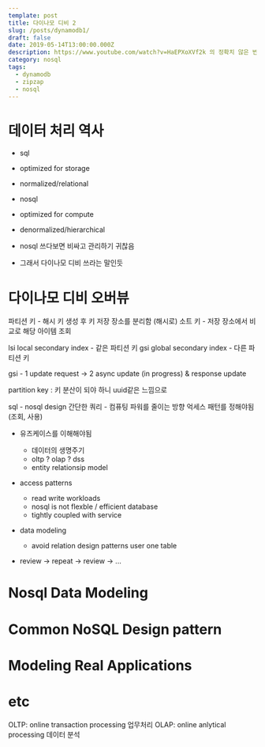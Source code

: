 ```yaml
---
template: post
title: 다이나모 디비 2
slug: /posts/dynamodb1/
draft: false
date: 2019-05-14T13:00:00.000Z
description: https://www.youtube.com/watch?v=HaEPXoXVf2k 의 정확치 않은 번역 및 정리
category: nosql
tags:
  - dynamodb
  - zipzap
  - nosql
---
```


# 데이터 처리 역사
- sql
- optimized for storage
- normalized/relational

- nosql
- optimized for compute
- denormalized/hierarchical

- nosql 쓰다보면 비싸고 관리하기 귀찮음
- 그래서 다이나모 디비 쓰라는 말인듯

# 다이나모 디비 오버뷰

파티션 키 - 해시 키 생성 후 키 저장 장소를 분리함 (해시로)
소트 키 - 저장 장소에서 비교로 해당 아이템 조회

lsi local secondary index - 같은 파티션 키
gsi global secondary index - 다른 파티션 키

gsi - 1 update request -> 2 async update (in progress) & response update

partition key : 키 분산이 되야 하니 uuid같은 느낌으로

sql - nosql design
간단한 쿼리 - 컴퓨팅 파워를 줄이는 방향
억세스 패턴를 정해야됨 (조회, 사용)
- 유즈케이스를 이해해야됨
  - 데이터의 생명주기
  - oltp ? olap ? dss
  - entity relationsip model
  
- access patterns
  - read write workloads
  - nosql is not flexble / efficient database
  - tightly coupled with service

- data modeling
  - avoid relation design patterns user one table

- review -> repeat -> review -> ...
  
# Nosql Data Modeling

# Common NoSQL Design pattern

# Modeling Real Applications

# etc

OLTP: online transaction processing
업무처리
OLAP: online anlytical processing
데이터 분석